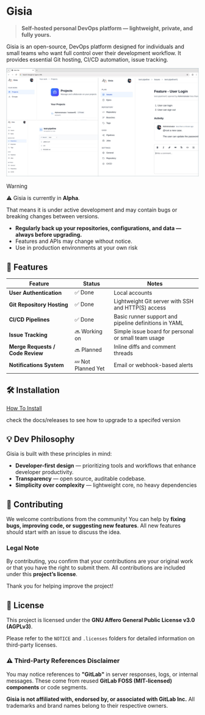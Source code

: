 # Gisia

> **Self-hosted personal DevOps platform — lightweight, private, and fully yours.**

Gisia is an open-source, DevOps platform designed for individuals and small teams who want full control over their development workflow. It provides essential Git hosting, CI/CD automation, issue tracking.


<p align="center">
<img src="docs/images/readme-banner.jpg" title="usage screenshots">
</p>


> [!WARNING]
> ⚠️ Gisia is currently in **Alpha**.
> 
> That means it is under active development and may contain bugs or breaking changes between versions.

- **Regularly back up your repositories, configurations, and data — always before upgrading.**
- Features and APIs may change without notice.
- Use in production environments at your own risk


## 🚀 Features

| Feature | Status | Notes |
|----------|---------|-------|
| **User Authentication** | ✅ Done | Local accounts |
| **Git Repository Hosting** | ✅ Done | Lightweight Git server with SSH and HTTP(S) access |
| **CI/CD Pipelines** | ✅ Done | Basic runner support and pipeline definitions in YAML |
| **Issue Tracking** | 🔜 Working on| Simple issue board for personal or small team usage |
| **Merge Requests / Code Review** | 🔜 Planned | Inline diffs and comment threads |
| **Notifications System** | 💤 Not Planned Yet | Email or webhook-based alerts |


## 🛠️ Installation

[How To Install](docs/how-to/1-quick-start.md)

check the docs/releases to see how to upgrade to a specifed version

## 💡 Dev Philosophy

Gisia is built with these principles in mind:

- **Developer-first design** — prioritizing tools and workflows that enhance developer productivity.
- **Transparency** — open source, auditable codebase.
- **Simplicity over complexity** — lightweight core, no heavy dependencies


## 🤝 Contributing

We welcome contributions from the community! You can help by **fixing bugs, improving code, or suggesting new features**.
All new features should start with an issue to discuss the idea.


### Legal Note
By contributing, you confirm that your contributions are your original work or that you have the right to submit them. All contributions are included under this **project’s license**.

Thank you for helping improve the project!

## 📄 License

This project is licensed under the **GNU Affero General Public License v3.0 (AGPLv3)**.

Please refer to the `NOTICE` and `.licenses` folders for detailed information on third-party licenses.

### ⚠️ Third-Party References Disclaimer

You may notice references to **"GitLab"** in server responses, logs, or internal messages.
These come from reused **GitLab FOSS (MIT-licensed) components** or code segments.

**Gisia is not affiliated with, endorsed by, or associated with GitLab Inc.**
All trademarks and brand names belong to their respective owners.
